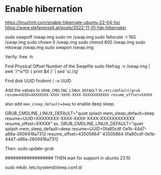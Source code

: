 # Enable hibernation

https://linuxhint.com/enable-hibernate-ubuntu-22-04-lts/
https://www.stefanproell.at/posts/2022-11-01-fde-hibernate/


sudo swapoff /swap.img
sudo rm /swap.img
sudo fallocate -l 16G /swap.img
sudo chown 0 /swap.img
sudo chmod 600 /swap.img
sudo mkswap /swap.img
sudo swapon /swap.img

Verify:
free -h


Find  Physical Offset Number of the Swapfile
sudo filefrag -v /swap.img | awk  '/^\s*0/ { print $4 }' | sed 's/\.//g'

Find disk UUID
findmnt / -o UUID


Add the values to `GRUB_CMDLINE_LINUX_DEFAULT` in `/etc/default/grub`
`resume=UUID=XXXXXXXX-XXXX-XXXX-XXXX-XXXXXXXXXXXX resume_offset=XXXXX`

also add `mem_sleep_default=deep` to enable deep sleep.


GRUB_CMDLINE_LINUX_DEFAULT="quiet splash mem_sleep_default=deep resume=UUID=XXXXXXXX-XXXX-XXXX-XXXX-XXXXXXXXXXXX resume_offset=XXXXX"
ex. 
GRUB_CMDLINE_LINUX_DEFAULT="quiet splash mem_sleep_default=deep resume=UUID=0fa80cdf-0e1b-44d7-a86a-2609416a7312 resume_offset=43505664"
43505664
0fa80cdf-0e1b-44d7-a86a-2609416a7312



Then:
sudo update-grub



################## THEN wait for support in ubuntu 23.10

sudo mkdir /etc/systemd/sleep.conf.d/

